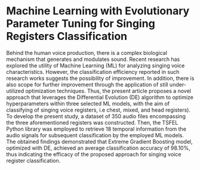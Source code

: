 # Machine Learning with Evolutionary Parameter Tuning for Singing Registers Classification

Behind the human voice production, there is a complex biological mechanism that generates and modulates sound. Recent research has explored the utility of Machine Learning (ML) for analyzing singing voice characteristics. However, the classification efficiency reported in such research works suggests the possibility of improvement. In addition, there is also scope for further improvement through the application of still under-utilized optimization techniques. Thus, the present article proposes a novel approach that leverages the Differential Evolution (DE) algorithm to optimize hyperparameters within three selected ML models, with the aim of classifying of singing voice registers, i.e chest, mixed, and head registers). To develop the present study, a dataset of 350 audio files encompassing the three aforementioned registers was constructed. Then, the TSFEL Python library was employed to retrieve 18 temporal information from the audio signals for subsequent classification by the employed ML models. The obtained findings demonstrated that Extreme Gradient Boosting model, optimized with DE, achieved an average classification accuracy of 98.10%, thus indicating the efficacy of the proposed approach for singing voice register classification.
